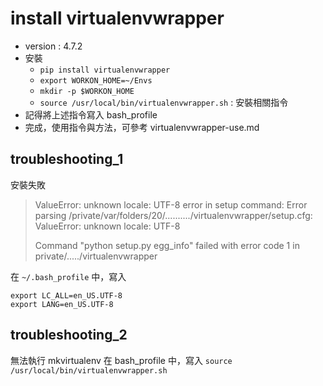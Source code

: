 # install virtualenvwrapper

- version : 4.7.2
- 安裝
	- `pip install virtualenvwrapper`
	- `export WORKON_HOME=~/Envs`
	- `mkdir -p $WORKON_HOME`
	- `source /usr/local/bin/virtualenvwrapper.sh` : 安裝相關指令
- 記得將上述指令寫入 bash_profile
- 完成，使用指令與方法，可參考 virtualenvwrapper-use.md

## troubleshooting_1

安裝失敗

> ValueError: unknown locale: UTF-8 
> error in setup command: Error parsing /private/var/folders/20/........../virtualenvwrapper/setup.cfg: ValueError: unknown locale: UTF-8
> 
> Command "python setup.py egg_info" failed with error code 1 in private/...../virtualenvwrapper

在 `~/.bash_profile` 中，寫入

```
export LC_ALL=en_US.UTF-8
export LANG=en_US.UTF-8
```

## troubleshooting_2

無法執行 mkvirtualenv
在 bash_profile 中，寫入 `source /usr/local/bin/virtualenvwrapper.sh`